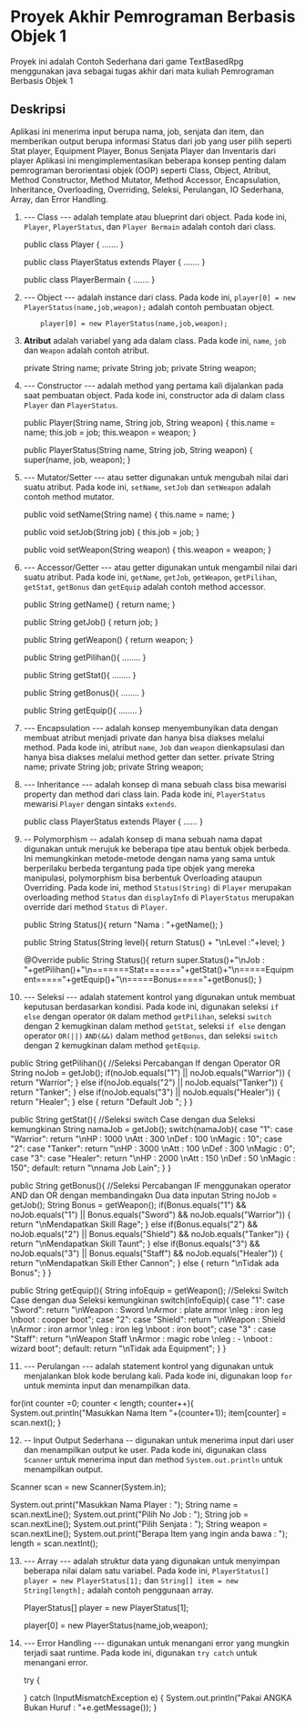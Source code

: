 # Proyek Akhir Pemrograman Berbasis Objek 1
Proyek ini adalah Contoh Sederhana dari game TextBasedRpg menggunakan java sebagai tugas akhir dari mata kuliah Pemrograman Berbasis Objek 1 

## Deskripsi
Aplikasi ini menerima input berupa nama, job, senjata dan item, dan memberikan output berupa informasi Status dari job yang user pilih seperti Stat player, Equipment Player, Bonus Senjata Player dan Inventaris dari player
Aplikasi ini mengimplementasikan beberapa konsep penting dalam pemrograman berorientasi objek (OOP) seperti Class, Object, Atribut, Method Constructor, Method Mutator, Method Accessor, Encapsulation, Inheritance, Overloading, Overriding, Seleksi, Perulangan, IO Sederhana, Array, dan Error Handling.

1. --- Class --- adalah template atau blueprint dari object. Pada kode ini, `Player`, `PlayerStatus`, dan `Player Bermain` adalah contoh dari class.
   
   public class Player {
   .......
   }

   public class PlayerStatus extends Player {
   .......
   }

   public class PlayerBermain {
   .......
   }

2. --- Object --- adalah instance dari class. Pada kode ini, `player[0] = new PlayerStatus(name,job,weapon);` adalah contoh pembuatan object.

           player[0] = new PlayerStatus(name,job,weapon);

3. **Atribut** adalah variabel yang ada dalam class. Pada kode ini, `name`, `job` dan `Weapon` adalah contoh atribut.

    private String name;
    private String job;
    private String weapon;

4. --- Constructor --- adalah method yang pertama kali dijalankan pada saat pembuatan object. Pada kode ini, constructor ada di dalam class `Player` dan `PlayerStatus`.

   public Player(String name, String job, String weapon) {
        this.name = name;
        this.job = job;
        this.weapon = weapon;
   }

   public PlayerStatus(String name, String job, String weapon) {
        super(name, job, weapon);
   }

5. --- Mutator/Setter --- atau setter digunakan untuk mengubah nilai dari suatu atribut. Pada kode ini, `setName`, `setJob` dan `setWeapon` adalah contoh method mutator.

   public void setName(String name) {
        this.name = name;
    }

    public void setJob(String job) {
        this.job = job;
    }

    public void setWeapon(String weapon) {
        this.weapon = weapon;
    }

6. --- Accessor/Getter --- atau getter digunakan untuk mengambil nilai dari suatu atribut. Pada kode ini, `getName`, `getJob`, `getWeapon`, `getPilihan`, `getStat`, `getBonus` dan `getEquip` adalah contoh method accessor.

    public String getName() {
        return name;
    }

    public String getJob() {
        return job;
    }

    public String getWeapon() {
        return weapon;
    }

    public String getPilihan(){
    ........
    }

    public String getStat(){
    ........
    }

    public String getBonus(){
    ........
    }

    public String getEquip(){
    ........
    }

7. --- Encapsulation --- adalah konsep menyembunyikan data dengan membuat atribut menjadi private dan hanya bisa diakses melalui method. Pada kode ini, atribut `name`, `Job` dan `weapon` dienkapsulasi dan hanya bisa diakses melalui method getter dan setter.
   private String name;
   private String job;
   private String weapon; 

8. --- Inheritance --- adalah konsep di mana sebuah class bisa mewarisi property dan method dari class lain. Pada kode ini, `PlayerStatus` mewarisi `Player` dengan sintaks `extends`.
   
   public class PlayerStatus extends Player {
   ......
   }

9. -- Polymorphism -- adalah konsep di mana sebuah nama dapat digunakan untuk merujuk ke beberapa tipe atau bentuk objek berbeda. Ini memungkinkan metode-metode dengan nama yang sama untuk berperilaku berbeda tergantung pada tipe objek yang mereka manipulasi, polymorphism bisa berbentuk Overloading ataupun Overriding. Pada kode ini, method `Status(String)` di `Player` merupakan overloading method `Status` dan `displayInfo` di `PlayerStatus` merupakan override dari method `Status` di `Player`.

    public String Status(){
        return "Nama : "+getName();
    }

    public String Status(String level){
        return Status() + "\nLevel :"+level;
    }

    @Override
    public String Status(){
        return super.Status()+"\nJob  : "+getPilihan()+"\n=======Stat======="+getStat()+"\n=====Equipment====="+getEquip()+"\n=====Bonus====="+getBonus();
    }

10. --- Seleksi --- adalah statement kontrol yang digunakan untuk membuat keputusan berdasarkan kondisi. Pada kode ini, digunakan seleksi `if else` dengan operator `OR` dalam method `getPilihan`, seleksi `switch` dengan 2 kemugkinan dalam method `getStat`, seleksi `if else` dengan operator `OR(||)` `AND(&&)` dalam method `getBonus`, dan seleksi `switch` dengan 2 kemugkinan dalam method `getEquip`.

public String getPilihan(){
        //Seleksi Percabangan If dengan Operator OR
        String noJob = getJob();
        if(noJob.equals("1") || noJob.equals("Warrior")) {
            return "Warrior";
        } else if(noJob.equals("2") || noJob.equals("Tanker")) {
            return "Tanker";
        } else if(noJob.equals("3") || noJob.equals("Healer")) {
            return "Healer";
        } else {
            return "Default Job ";
        }
    }
    
  public String getStat(){
        //Seleksi switch Case dengan dua Seleksi kemungkinan
        String namaJob = getJob();
        switch(namaJob){
            case "1":
            case "Warrior":
                return "\nHP : 1000 \nAtt : 300 \nDef : 100 \nMagic : 10";
            case "2":
            case "Tanker":
                return "\nHP : 3000 \nAtt : 100 \nDef : 300 \nMagic : 0";
            case "3":
            case "Healer":
                return "\nHP : 2000 \nAtt : 150 \nDef : 50 \nMagic : 150";
            default:
                return "\nnama Job Lain";
        }
    }
    
  public String getBonus(){
        //Seleksi Percabangan IF menggunakan operator AND dan OR dengan membandingakn Dua data inputan 
        String noJob = getJob();
        String Bonus = getWeapon();
        if(Bonus.equals("1") && noJob.equals("1") || Bonus.equals("Sword") && noJob.equals("Warrior")) {
            return "\nMendapatkan Skill Rage";
        } else if(Bonus.equals("2") && noJob.equals("2") || Bonus.equals("Shield") && noJob.equals("Tanker")) {
            return "\nMendapatkan Skill Taunt";
        } else if(Bonus.equals("3") && noJob.equals("3") || Bonus.equals("Staff") && noJob.equals("Healer")) {
            return "\nMendapatkan Skill Ether Cannon";
        } else {
            return "\nTidak ada Bonus";
        }
    }
     
  public String getEquip(){
        String infoEquip = getWeapon();
        //Seleksi Switch Case dengan dua Seleksi kemungkinan
        switch(infoEquip){
            case "1":
            case "Sword":
                return "\nWeapon : Sword \nArmor : plate armor \nleg : iron leg \nboot : cooper boot";
            case "2":
            case "Shield":
                return "\nWeapon : Shield \nArmor : iron armor \nleg : iron leg \nboot : iron boot";
            case "3" :
            case "Staff":
                return "\nWeapon Staff \nArmor : magic robe \nleg : - \nboot : wizard boot";
            default:
                return "\nTidak ada Equipment";
        }
    }

11. --- Perulangan --- adalah statement kontrol yang digunakan untuk menjalankan blok kode berulang kali. Pada kode ini, digunakan loop `for` untuk meminta input dan menampilkan data.

for(int counter =0; counter < length; counter++){
            System.out.println("Masukkan Nama Item "+(counter+1));
            item[counter] = scan.next();
        }

12. -- Input Output Sederhana -- digunakan untuk menerima input dari user dan menampilkan output ke user. Pada kode ini, digunakan class `Scanner` untuk menerima input dan method `System.out.println` untuk menampilkan output.

Scanner scan = new Scanner(System.in);

System.out.print("Masukkan Nama Player : ");
String name = scan.nextLine();
System.out.print("Pilih No Job         : ");
String job = scan.nextLine();
System.out.print("Pilih Senjata        : ");
String weapon = scan.nextLine();
System.out.print("Berapa Item yang ingin anda bawa : ");
length = scan.nextInt();

13. --- Array --- adalah struktur data yang digunakan untuk menyimpan beberapa nilai dalam satu variabel. Pada kode ini, `PlayerStatus[] player = new PlayerStatus[1];` dan `String[] item = new String[length];` adalah contoh penggunaan array.

    PlayerStatus[] player = new PlayerStatus[1];

    player[0] = new PlayerStatus(name,job,weapon);

14. --- Error Handling --- digunakan untuk menangani error yang mungkin terjadi saat runtime. Pada kode ini, digunakan `try catch` untuk menangani error.

     try {
    
     } catch (InputMismatchException e) {
        System.out.println("Pakai ANGKA Bukan Huruf : "+e.getMessage());
     }
    
